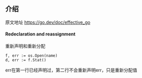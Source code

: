 
## 介绍
原文地址 https://go.dev/doc/effective_go 


#### Redeclaration and reassignment
重新声明和重新分配

```golang
f, err := os.Open(name)
d, err := f.Stat()
```

err在第一行已经声明过，第二行不会重新声明err，只是重新分配值